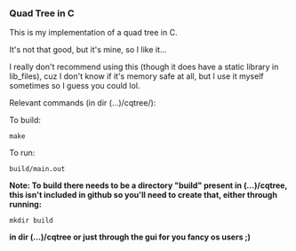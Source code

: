 ### Quad Tree in C

This is my implementation of a quad tree in C.

It's not that good, but it's mine, so I like it...

I really don't recommend using this (though it does have a static library in lib_files), cuz I don't know if it's memory safe
at all, but I use it myself sometimes so I guess you could lol.

Relevant commands (in dir (...)/cqtree/):

To build:

```
make
```

To run:

```
build/main.out
```

**Note: To build there needs to be a directory "build" present in (...)/cqtree, this isn't included in github so you'll need to create that, either through running:**

```
mkdir build
```

**in dir (...)/cqtree or just through the gui for you fancy os users ;)**